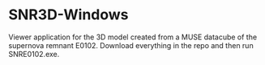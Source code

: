 # SNR3D-Windows
Viewer application for the 3D model created from a MUSE datacube of the supernova remnant E0102. Download everything in the repo and then run SNRE0102.exe.
